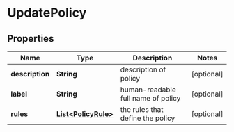 

# UpdatePolicy


## Properties

| Name | Type | Description | Notes |
|------------ | ------------- | ------------- | -------------|
|**description** | **String** | description of policy |  [optional] |
|**label** | **String** | human-readable full name of policy |  [optional] |
|**rules** | [**List&lt;PolicyRule&gt;**](PolicyRule.md) | the rules that define the policy |  [optional] |



